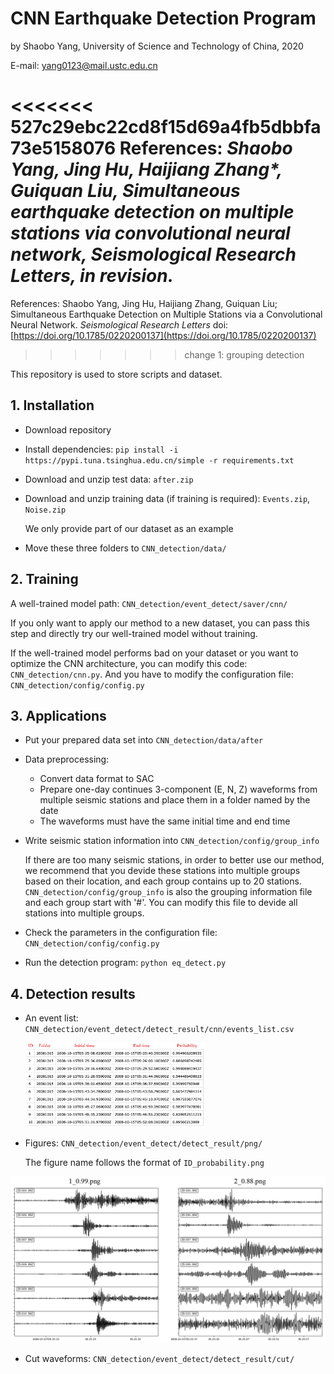 # CNN Earthquake Detection Program

by Shaobo Yang, University of Science and Technology of China, 2020

E-mail: <yang0123@mail.ustc.edu.cn>

<<<<<<< 527c29ebc22cd8f15d69a4fb5dbbfa73e5158076
References: _Shaobo Yang, Jing Hu, Haijiang Zhang*, Guiquan Liu, Simultaneous earthquake detection on multiple stations via convolutional neural network, Seismological Research Letters, in revision._
=======
References: Shaobo Yang, Jing Hu, Haijiang Zhang, Guiquan Liu; Simultaneous Earthquake Detection on Multiple Stations via a Convolutional Neural Network. *Seismological Research Letters* doi: [https://doi.org/10.1785/0220200137](https://doi.org/10.1785/0220200137)
>>>>>>> change 1: grouping detection

This repository is used to store scripts and dataset.

## 1. Installation

* Download repository
* Install dependencies: `pip install -i https://pypi.tuna.tsinghua.edu.cn/simple -r requirements.txt`
* Download and unzip test data: `after.zip`

* Download and unzip training data (if training is required): `Events.zip`, `Noise.zip`

  We only provide part of our dataset as an example

* Move these three folders to `CNN_detection/data/`

## 2. Training

A well-trained model path: `CNN_detection/event_detect/saver/cnn/`

If you only want to apply our method to a new dataset, you can pass this step and directly try our well-trained model without training.

If the well-trained model performs bad on your dataset or you want to optimize the CNN architecture, you can modify this code: `CNN_detection/cnn.py`. And you have to modify the configuration file: `CNN_detection/config/config.py`

## 3. Applications

* Put your prepared data set into `CNN_detection/data/after`

* Data preprocessing:
  * Convert data format to SAC
  * Prepare one-day continues 3-component (E, N, Z) waveforms from multiple seismic stations and place them in a folder named by the date
  * The waveforms must have the same initial time and end time
  
* Write seismic station information into `CNN_detection/config/group_info`
  
  If there are too many seismic stations, in order to better use our method, we recommend that you devide these stations into multiple groups based on their location, and each group contains up to 20 stations. `CNN_detection/config/group_info` is also the grouping information file and each group start with '#'. You can modify this file to devide all stations into multiple groups.
  
* Check the parameters in the configuration file: `CNN_detection/config/config.py`

* Run the detection program: `python eq_detect.py` 

## 4. Detection results

* An event list: `CNN_detection/event_detect/detect_result/cnn/events_list.csv`

  <img src="./CNN_detection/event_detect/detect_result/cnn/detection_results.jpg" alt="detection_results" style="zoom:28%;" />

* Figures: `CNN_detection/event_detect/detect_result/png/`

  The figure name follows the format of `ID_probability.png`

<img src="./CNN_detection/event_detect/detect_result/waveform.png" alt="waveform" style="zoom:72%;" />

* Cut waveforms: `CNN_detection/event_detect/detect_result/cut/`

